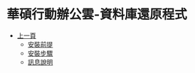 # 華碩行動辦公雲-資料庫還原程式
* [上一頁](../README.md)
    * [安裝前提](README.md#preStep)
    * [安裝步驟](README.md#installStep)
    * [訊息說明](README.md#message)